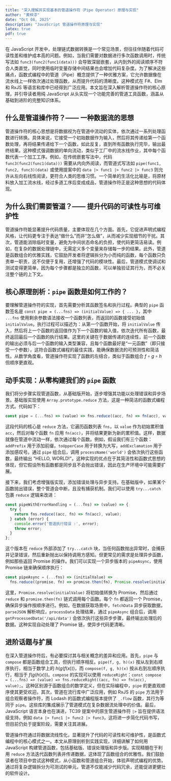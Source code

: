 ```yaml
---
title: "深入理解并实现基本的管道操作符（Pipe Operator）原理与实现"
author: "黄梓淳"
date: "Oct 08, 2025"
description: "JavaScript 管道操作符原理与实现"
latex: true
pdf: true
---
```


在 JavaScript 开发中，处理链式数据转换是一个常见场景，但往往伴随着代码可读性差和维护成本高的问题。例如，当我们需要对数据进行多次函数调用时，传统写法如 `func3(func2(func1(data)))` 会导致深层嵌套，从内到外的阅读顺序不符合人类直觉，同时使用临时变量存储中间结果也会增加代码复杂度。为了解决这些痛点，函数式编程中的管道（Pipe）概念提供了一种优雅方案，它允许数据像在流水线上一样依次通过处理函数，从而提升代码的清晰度。这种模式在 F#、Elm 和 RxJS 等语言和库中已经得到广泛应用。本文旨在深入解析管道操作符的核心原理，并引导读者用纯 JavaScript 从头实现一个功能完善的管道工具函数，涵盖从基础到进阶的完整知识体系。

## 什么是管道操作符？—— 一种数据流的思想

管道操作符的核心思想是将数据视为在管道中流动的实体，依次通过一系列处理函数进行转换。具体来说，它接受一个初始数据作为输入，然后将其传递给第一个函数处理，再将结果传递给下一个函数，如此反复，直到所有函数执行完毕，输出最终结果。这种模式强调数据的单向流动，类似于工厂中的流水线作业，其中每个函数代表一个加工工序。例如，在传统嵌套写法中，代码 `func3(func2(func1(data)))` 需要从内向外阅读，而管道式写法如 `pipe(func1, func2, func3)(data)` 或使用提案中的 `data |> func1 |> func2 |> func3` 则允许从左向右线性阅读，更符合人类的思维习惯。一个简单的生活化比喻是，将原材料放入加工流水线，经过多道工序后变成成品，管道操作符正是这种思想的代码体现。

## 为什么我们需要管道？—— 提升代码的可读性与可维护性

管道操作符能显著提升代码质量，主要体现在几个方面。首先，它促进声明式编程风格，让代码更专注于表达“做什么”而非“怎么做”，从而减少实现细节的干扰。其次，管道能消除临时变量，避免为中间状态命名的负担，使代码更简洁易读。例如，在复杂的数据处理链中，无需定义多个变量来存储每一步的结果。此外，管道是函数组合的优雅实践，它鼓励开发者将逻辑拆分为小而纯的函数，每个函数只负责单一职责，这不仅便于复用，还增强了代码的模块性。最后，管道模式使调试和测试变得更简单，因为每个步骤都是独立的函数，可以单独验证其行为，而不必关注整个链的上下文。

## 核心原理剖析：`pipe` 函数是如何工作的？

要理解管道操作符的实现，首先需要分析其函数签名和执行过程。典型的 `pipe` 函数签名是 `const pipe = (...fns) => (initialValue) => { ... }`，其中 `...fns` 使用剩余参数语法接收一个函数列表，而返回的函数接受初始值 `initialValue`。执行过程可以描述为：从第一个函数开始，将 `initialValue` 传入，然后将上一个函数的返回值作为下一个函数的输入值，依次迭代所有函数，最终返回最后一个函数的执行结果。这里的关键在于数据传递的连续性，前一个函数的输出必须与后一个函数的输入类型兼容，且每个函数最好是“一元函数”（即只接受一个参数），这符合函数式编程的最佳实践，能确保数据流的可预测性和简洁性。从数学角度看，管道操作符实现了函数的左结合，类似于函数组合 $f{\circ}g{\circ}h$ 但顺序更直观。

## 动手实现：从零构建我们的 `pipe` 函数

我们将分步骤实现管道函数，从基础版开始，逐步增强其功能以处理错误和异步场景。基础版实现使用 `Array.prototype.reduce` 方法，这是一种简洁的函数式编程方式。代码如下：

```javascript
const pipe = (...fns) => (value) => fns.reduce((acc, fn) => fn(acc), value);
```

这段代码的核心是 `reduce` 方法，它遍历函数列表 `fns`，以 `value` 作为初始累积值 `acc`，然后对每个函数 `fn` 应用 `fn(acc)`，并将结果更新为新的累积值。这样，数据就像在管道中流动一样，依次通过每个函数。例如，假设我们有三个函数：`addPrefix` 用于添加前缀，`toUpperCase` 用于转换为大写，`addExclamation` 用于添加感叹号。通过 `pipe` 组合后，调用 `processName('world')` 会依次执行这些函数，最终输出 "HELLO, WORLD!"。这种实现的优点在于其简洁性和函数式思想的体现，但它假设所有函数都是同步且不会抛出错误，因此在生产环境中可能需要扩展。

接下来，我们考虑增强版实现，添加错误处理与异步支持。在基础版中，如果某个函数抛出错误，整个管道会中断，且没有捕获机制。我们可以使用 `try...catch` 包裹 `reduce` 逻辑来改进：

```javascript
const pipeWithErrorHandling = (...fns) => (value) => {
  try {
    return fns.reduce((acc, fn) => fn(acc), value);
  } catch (error) {
    console.error('管道执行错误 :', error);
    throw error;
  }
};
```

这个版本在 `reduce` 外部添加了 `try...catch` 块，当任何函数抛出异常时，会捕获并记录错误，然后重新抛出以保持调用方感知。但更常见的需求是处理异步函数，例如那些返回 Promise 的操作。我们可以实现一个异步版本的 `pipeAsync`，使用 Promise 链来确保顺序执行：

```javascript
const pipeAsync = (...fns) => (initialValue) =>
  fns.reduce((promise, fn) => promise.then(fn), Promise.resolve(initialValue));
```

这里，`Promise.resolve(initialValue)` 将初始值转换为 Promise，然后通过 `reduce` 和 `promise.then(fn)` 链式调用每个函数。每个 `fn` 都返回一个 Promise，确保异步操作按顺序进行。例如，在数据获取场景中，`fetchData` 异步获取数据，`parseJSON` 解析响应，`processData` 处理结果，通过 `pipeAsync` 组合后，调用 `getProcessedData('/api/data')` 会依次执行这些异步步骤，最终输出处理后的数据。这种实现自动处理了 Promise 链，使异步代码更清晰。

## 进阶话题与扩展

在深入管道操作符后，有必要探讨其与相关概念的差异和应用。首先，`pipe` 与 `compose` 都是函数组合工具，但执行顺序相反。`pipe(f, g, h)(x)` 按从左到右顺序执行，相当于数学上的 $h(g(f(x)))$，而 `compose(f, g, h)(x)` 按从右到左顺序执行，相当于 $f(g(h(x)))$。`compose` 的实现可以使用 `reduceRight`：`const compose = (...fns) => (value) => fns.reduceRight((acc, fn) => fn(acc), value);`。这种区别源于函数组合的数学定义，但在实际编程中，`pipe` 的更直观顺序使其更受欢迎。其次，管道在流行库中广泛应用，例如 RxJS 的 `pipe` 方法用于组合观察者操作符，而 Lodash 的函数式编程版本提供了 `_.flow` 函数，其行为等同于 `pipe`。这些库的集成展示了管道模式在复杂数据流处理中的价值。最后，JavaScript 语言本身也在演进，TC39 提案中的原生管道操作符 `|>` 旨在提供语法级支持，例如 `data |> func1 |> func2 |> func3`，这将进一步简化代码书写，但目前仍处于提案阶段，需要关注其进展。


管道操作符通过将数据流线性化，显著提升了代码的可读性和可维护性，是函数式编程中的核心模式之一。本文从原理剖析到实践实现，详细讲解了如何用 JavaScript 构建管道函数，包括基础版、错误处理版和异步版。实现精髓在于利用 `reduce` 方法迭代函数列表并传递数据，这体现了函数组合的优雅性。我们鼓励读者在项目中尝试这种模式，从小函数和管道组合开始，体验声明式编程的优势。通过将复杂逻辑拆分为可测试的单元，管道不仅能减少代码冗余，还能促进更健壮的软件设计。

